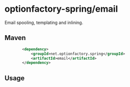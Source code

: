# optionfactory-spring/email

Email spooling, templating and inlining.

## Maven

```xml
        <dependency>
            <groupId>net.optionfactory.spring</groupId>
            <artifactId>email</artifactId>
        </dependency>
```


## Usage


